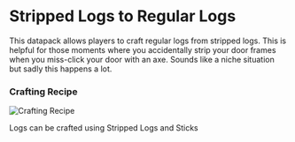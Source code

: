 # Stripped Logs to Regular Logs
 This datapack allows players to craft regular logs from stripped logs. This is helpful for those moments where you accidentally strip your door frames when you miss-click your door with an axe. Sounds like a niche situation but sadly this happens a lot.

### Crafting Recipe
![Crafting Recipe](http://crutionix.com/wp-content/uploads/2019/09/LogsCraftingStripped.png)

Logs can be crafted using Stripped Logs and Sticks

